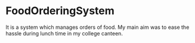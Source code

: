 # FoodOrderingSystem
It is a system which manages orders of food. My main aim was to ease the hassle during lunch time in my college canteen. 
